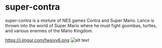 # super-contra
super-contra is a mixture of NES games Contra and Super Mario. Lance is thrown into the world of Super Mario where he must fight goombas, turtles, and various enemies of the Mario Kingdom. 


https://i.imgur.com/fwsivv6.png
![alt text](http://url/to/img.png)
